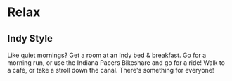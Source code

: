 # Relax

## Indy Style

Like quiet mornings? Get a room at an Indy bed & breakfast. Go for a morning
run, or use the Indiana Pacers Bikeshare and go for a ride! Walk to a café, or
take a stroll down the canal. There's something for everyone!

